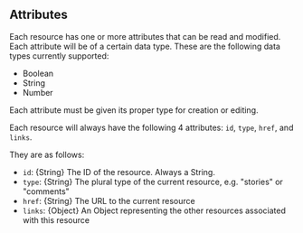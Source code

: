 ## Attributes

Each resource has one or more attributes that can be read and modified. Each attribute
will be of a certain data type. These are the following data types currently supported:

- Boolean
- String
- Number

Each attribute must be given its proper type for creation or editing.

Each resource will always have the following 4 attributes: `id`, `type`, `href`,
and `links`.

They are as follows:

- `id`: {String} The ID of the resource. Always a String.
- `type`: {String} The plural type of the current resource, e.g. "stories" or "comments"
- `href`: {String} The URL to the current resource
- `links`: {Object} An Object representing the other resources associated with this resource
